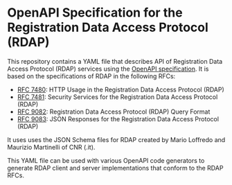 # OpenAPI Specification for the Registration Data Access Protocol (RDAP)

This repository contains a YAML file that describes API of Registration Data
Access Protocol (RDAP) services using the [OpenAPI
specification](https://spec.openapis.org/oas/latest.html). It is based on the
specifications of RDAP in the following RFCs:

* [RFC 7480](https://datatracker.ietf.org/doc/html/rfc7480): HTTP Usage in the Registration Data Access Protocol (RDAP)
* [RFC 7481](https://datatracker.ietf.org/doc/html/rfc7481): Security Services for the Registration Data Access Protocol (RDAP)
* [RFC 9082](https://datatracker.ietf.org/doc/html/rfc9082): Registration Data Access Protocol (RDAP) Query Format
* [RFC 9083](https://datatracker.ietf.org/doc/html/rfc9083): JSON Responses for the Registration Data Access Protocol (RDAP)

It uses uses the JSON Schema files for RDAP created by Mario Loffredo and
Maurizio Martinelli of CNR (.it).

This YAML file can be used with various OpenAPI code generators to generate
RDAP client and server implementations that conform to the RDAP RFCs.
